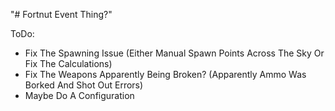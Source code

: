 "# Fortnut Event Thing?"

ToDo:
- Fix The Spawning Issue (Either Manual Spawn Points Across The Sky Or Fix The Calculations)
- Fix The Weapons Apparently Being Broken? (Apparently Ammo Was Borked And Shot Out Errors)
- Maybe Do A Configuration 
